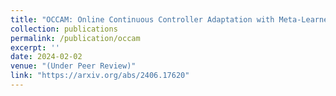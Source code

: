 ```yaml
---
title: "OCCAM: Online Continuous Controller Adaptation with Meta-Learned Models"
collection: publications
permalink: /publication/occam
excerpt: ''
date: 2024-02-02
venue: "(Under Peer Review)"
link: "https://arxiv.org/abs/2406.17620"
---
```

